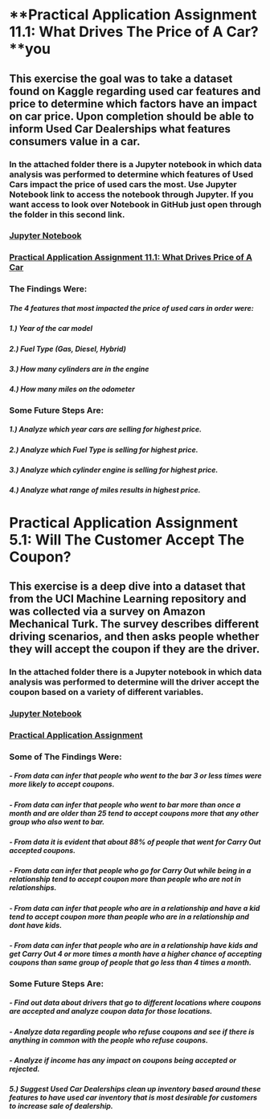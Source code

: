 #  **Practical Application Assignment 11.1: What Drives The Price of A Car?**you 
## This exercise the goal was to take a dataset found on Kaggle regarding used car features and price to determine which factors have an impact on car price.  Upon completion should be able to inform Used Car Dealerships what features consumers value in a car.
### In the attached folder there is a Jupyter notebook in which data analysis was performed to determine which features of Used Cars impact the price of used cars the most. Use Jupyter Notebook link to access the notebook through Jupyter. If you want access to look over Notebook in GitHub just open through the folder in this second link.  
### [Jupyter Notebook]([https://github.com/baradhwaj-balraj/Professional_Certificate_Artificial_Intelligence_Machine_Learning/blob/main/PracticalApplciation11.1WhatImpactsPriceOfCar/BalrajFinalPracticalApplication11.ipynb](http://localhost:8889/notebooks/Module11PracticalAssignment/BalrajFinalPracticalApplication11.ipynb))
### [Practical Application Assignment 11.1: What Drives Price of A Car](https://github.com/baradhwaj-balraj/Professional_Certificate_Artificial_Intelligence_Machine_Learning/tree/008c0bd6db680028376316fa39f22b832e7d19d2/BalrajPracticalApplicationAssignment)
### The Findings Were:
##### The 4 features that most impacted the price of used cars in order were: 
##### 1.) Year of the car model  
##### 2.) Fuel Type (Gas, Diesel, Hybrid)
##### 3.) How many cylinders are in the engine
##### 4.) How many miles on the odometer
### Some Future Steps Are:
##### 1.) Analyze which year cars are selling for highest price. 
##### 2.) Analyze which Fuel Type is selling for highest price. 
##### 3.) Analyze which cylinder engine is selling for highest price. 
##### 4.) Analyze what range of miles results in highest price. 

#  **Practical Application Assignment 5.1: Will The Customer Accept The Coupon?**
## This exercise is a deep dive into a dataset that from the UCI Machine Learning repository and was collected via a survey on Amazon Mechanical Turk. The survey describes different driving scenarios, and then asks people whether they will accept the coupon if they are the driver.
### In the attached folder there is a Jupyter notebook in which data analysis was performed to determine will the driver accept the coupon based on a variety of different variables.  
### [Jupyter Notebook](http://localhost:8890/lab/tree/Project5.1/BalrajPracticalApplicationAssignment.ipynb) 
### [Practical Application Assignment](https://github.com/baradhwaj-balraj/Professional_Certificate_Artificial_Intelligence_Machine_Learning/tree/008c0bd6db680028376316fa39f22b832e7d19d2/BalrajPracticalApplicationAssignment)
###  Some of The Findings Were: 
##### - From data can infer that people who went to the bar 3 or less times were more likely to accept coupons.
##### - From data can infer that people who went to bar more than once a month and are older than 25 tend to accept coupons more that any other group who also went to bar.
##### - From data it is evident that about 88% of people that went for Carry Out accepted coupons.
##### - From data can infer that people who go for Carry Out while being in a relationship tend to accept coupon more than people who are not in relationships.
##### - From data can infer that people who are in a relationship and have a kid tend to accept coupon more than people who are in a relationship and dont have kids.
##### - From data can infer that people who are in a relationship have kids and get Carry Out 4 or more times a month have a higher chance of accepting coupons than same group of people that go less than 4 times a month.
### Some Future Steps Are:
##### - Find out data about drivers that go to different locations where coupons are accepted and analyze coupon data for those locations.
##### - Analyze data regarding people who refuse coupons and see if there is anything in common with the people who refuse coupons.
##### - Analyze if income has any impact on coupons being accepted or rejected.


##### 5.) Suggest Used Car Dealerships clean up inventory based around these features to have used car inventory that is most desirable for customers to increase sale of dealership. 
